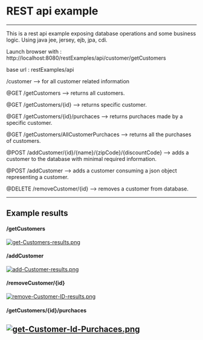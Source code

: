 # REST api example
---
This is a rest api example exposing database operations and some business logic. Using java jee, jersey, ejb, jpa, cdi.

Launch browser with : http://localhost:8080/restExamples/api/customer/getCustomers

base url : restExamples/api

/customer --> for all customer related information

@GET /getCustomers  -->  returns all customers.

@GET /getCustomers/{id} --> returns specific customer.

@GET /getCustomers/{id}/purchaces --> returns purchaces made by a specific customer.

@GET /getCustomers/AllCustomerPurchaces --> returns all the purchases of customers.

@POST /addCustomer/{id}/{name}/{zipCode}/{discountCode} --> adds a customer to the database with minimal required information.

@POST /addCustomer  --> adds a customer consuming a json object representing a customer.

@DELETE /removeCustomer/{id}  --> removes a customer from database.


---
## Example results
#### /getCustomers
[![get-Customers-results.png](https://i.postimg.cc/nr98V6dP/get-Customers-results.png)](https://postimg.cc/0KvXcH1Y)

#### /addCustomer
[![add-Customer-results.png](https://i.postimg.cc/gjBZDx8n/add-Customer-results.png)](https://postimg.cc/bSkrYN6h)

#### /removeCustomer/{id}
[![remove-Customer-ID-results.png](https://i.postimg.cc/PrWLJVFC/remove-Customer-ID-results.png)](https://postimg.cc/CzKM6700)

#### /getCustomers/{id}/purchaces
[![get-Customer-Id-Purchaces.png](https://i.postimg.cc/nrtFtpx0/get-Customer-Id-Purchaces.png)](https://postimg.cc/7Gm83vf2)
---

